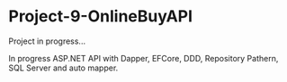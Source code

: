 # Project-9-OnlineBuyAPI
Project in progress...

In progress ASP.NET API with Dapper, EFCore, DDD, Repository Pathern, SQL Server and auto mapper.
